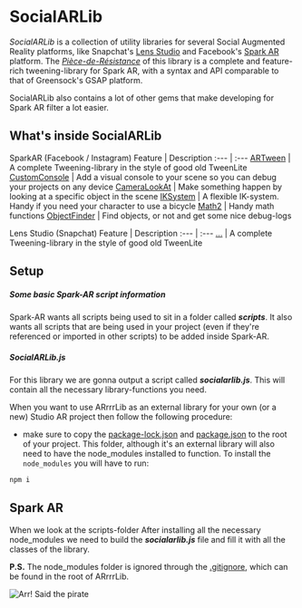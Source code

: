 # SocialARLib
*SocialARLib* is a collection of utility libraries for several Social Augmented Reality platforms, like Snapchat's [Lens Studio](https://lensstudio.snapchat.com/) and Facebook's [Spark AR](https://sparkar.facebook.com/ar-studio/) platform.
The *[Pièce-de-Résistance](https://www.dictionary.com/browse/piece-de-resistance)* of this library is a complete and feature-rich tweening-library for Spark AR, with a syntax and API comparable to that of Greensock's GSAP platform.

SocialARLib also contains a lot of other gems that make developing for Spark AR filter a lot easier.

## What's inside SocialARLib
SparkAR (Facebook / Instagram)
Feature | Description
:--- | :---
[ARTween](src/sparkar/artween/ARTween?raw=true) | A complete Tweening-library in the style of good old TweenLite
[CustomConsole](src/sparkar/customconsole/CustomConsole) | Add a visual console to your scene so you can debug your projects on any device
[CameraLookAt](src/sparkar/cameralookat/CameraLookat) | Make something happen by looking at a specific object in the scene
[IKSystem](src/sparkar/iksystem/IKSystem) | A flexible IK-system. Handy if you need your character to use a bicycle
[Math2](src/sparkar/math2/Math2) | Handy math functions
[ObjectFinder](src/ObjectFinder) | Find objects, or not and get some nice debug-logs
<!-- [CustomUI](src/CustomUI) | A utility-class with some handy UI-functions
[AudioObject](src/AudioObject) | For handling audio much easier
[DeviceInfo](src/DeviceInfo) | DeviceInfo provides some basic information about the device. It needs a reference to a canvas in Spark AR to do so.
[SceneLoader](src/SceneLoader) | For easy scene-manager
[Patches](src/Patches) | A collection of ready-to-use patches -->

Lens Studio (Snapchat)
Feature | Description
:--- | :---
[...](src/ARTween) | A complete Tweening-library in the style of good old TweenLite

## Setup
##### Some basic Spark-AR script information
Spark-AR wants all scripts being used to sit in a folder called ***scripts***. It also wants all scripts that are being used in your project (even if they're referenced or imported in other scripts) to be added inside Spark-AR.

##### SocialARLib.js
For this library we are gonna output a script called ***socialarlib.js***. This will contain all the necessary library-functions you need.

When you want to use ARrrrLib as an external library for your own (or a new) Studio AR project then follow the following procedure:
-  make sure to copy the [package-lock.json](```package-lock.json```) and [package.json](```package.json```) to the root of your project. This folder, although it's an external library will also need to have the node_modules installed to function. To install the ```node_modules``` you will have to run:
```javascript
npm i
```
## Spark AR
When we look at the scripts-folder
After installing all the necessary node_modules we need to build the ***socialarlib.js*** file and fill it with all the classes of the library.

**P.S.**
The node_modules folder is ignored through the [.gitignore](.gitignore), which can be found in the root of ARrrrLib.

![Arr! Said the pirate](https://github.com/ypmits/ARrrrLib/blob/develop/images/pirate.png?raw=true)
